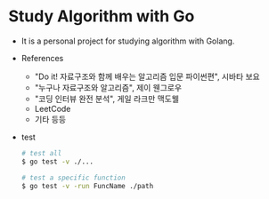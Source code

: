 # Study Algorithm with Go

- It is a personal project for studying algorithm with Golang.
- References
  - "Do it! 자료구조와 함께 배우는 알고리즘 입문 파이썬편", 시바타 보요
  - "누구나 자료구조와 알고리즘", 제이 웬그로우
  - "코딩 인터뷰 완전 분석", 게일 라크만 맥도웰
  - LeetCode
  - 기타 등등

- test
  ```bash
  # test all
  $ go test -v ./...

  # test a specific function
  $ go test -v -run FuncName ./path
  ```